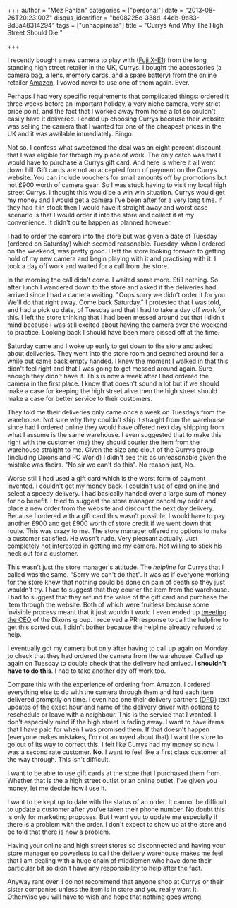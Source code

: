 +++
author = "Mez Pahlan"
categories = ["personal"]
date = "2013-08-26T20:23:00Z"
disqus_identifier = "bc08225c-338d-44db-9b83-9d8a48314294"
tags = ["unhappiness"]
title = "Currys And Why The High Street Should Die "

+++

I recently bought a new camera to play with ([Fuji
X-E1](http://www.fujifilm.com/products/digital_cameras/x/fujifilm_x_e1/)) from the long standing high street retailer in
the UK, Currys. I bought the accessories (a camera bag, a lens, memory cards, and a spare battery) from the online
retailer [Amazon](http://www.amazon.co.uk/). I vowed never to use one of them again. Ever.

<!--more-->

Perhaps I had very specific requirements that complicated things: ordered it three weeks before an important holiday, a
very niche camera, very strict price point, and the fact that I worked away from home a lot so couldn't easily have it
delivered. I ended up choosing Currys because their website was selling the camera that I wanted for one of the cheapest
prices in the UK and it was available immediately. Bingo.

Not so. I confess what sweetened the deal was an eight percent discount that I was eligible for through my place of
work. The only catch was that I would have to purchase a Currys gift card. And here is where it all went down hill. Gift
cards are not an accepted form of payment on the Currys website. You can include vouchers for small amounts off by
promotions but not £900 worth of camera gear. So I was stuck having to visit my local high street Currys. I thought this
would be a win win situation. Currys would get my money and I would get a camera I've been after for a very long time.
If they had it in stock then I would have it straight away and worst case scenario is that I would order it into the
store and collect it at my convenience. It didn't quite happen as planned however.

I had to order the camera into the store but was given a date of Tuesday (ordered on Saturday) which seemed reasonable.
Tuesday, when I ordered on the weekend, was pretty good. I left the store looking forward to getting hold of my new
camera and begin playing with it and practising with it. I took a day off work and waited for a call from the store.

In the morning the call didn't come. I waited some more. Still nothing. So after lunch I wandered down to the store and
asked if the deliveries had arrived since I had a camera waiting. "Oops sorry we didn't order it for you. We'll do that
right away. Come back Saturday." I protested that I was told, and had a pick up date, of Tuesday and that I had to take
a day off work for this. I left the store thinking that I had been messed around but that I didn't mind because I was
still excited about having the camera over the weekend to practice. Looking back I should have been more pissed off at
the time.

Saturday came and I woke up early to get down to the store and asked about deliveries. They went into the store room and
searched around for a while but came back empty handed. I knew the moment I walked in that this didn't feel right and
that I was going to get messed around again. Sure enough they didn't have it. This is now a week after I had ordered the
camera in the first place. I know that doesn't sound a lot but if we should make a case for keeping the high street
alive then the high street should make a case for better service to their customers.

They told me their deliveries only came once a week on Tuesdays from the warehouse. Not sure why they couldn't ship it
straight from the warehouse since had I ordered online they would have offered next day shipping from what I assume is
the same warehouse. I even suggested that to make this right with the customer (me) they should courier the item from
the warehouse straight to me. Given the size and clout of the Currys group (including Dixons and PC World) I didn't see
this as unreasonable given the mistake was theirs. "No sir we can't do this". No reason just, No.

Worse still I had used a gift card which is the worst form of payment invented. I couldn't get my money back. I couldn't
use of card online and select a speedy delivery. I had basically handed over a large sum of money for no benefit. I
tried to suggest the store manager cancel my order and place a new order from the website and discount the next day
delivery. Because I ordered with a gift card this wasn't possible. I would have to pay another £900 and get £900 worth
of store credit if we went down that route. This was crazy to me. The store manager offered no options to make a
customer satisfied. He wasn't rude. Very pleasant actually. Just completely not interested in getting me my camera. Not
willing to stick his neck out for a customer.

This wasn't just the store manager's attitude. The *helpline* for Currys that I called was the same. "Sorry we can't do
that". It was as if everyone working for the store knew that nothing could be done on pain of death so they just
wouldn't try. I had to suggest that they courier the item from the warehouse. I had to suggest that they refund the
value of the gift card and purchase the item through the website. Both of which were fruitless because some invisible
process meant that it just wouldn't work. I even ended up [tweeting the
CEO](https://twitter.com/mezpahlan/status/368699515315818496) of the Dixons group. I received a PR response to call the
helpline to get this sorted out. I didn't bother because the helpline already refused to help.

I eventually got my camera but only after having to call up again on Monday to check that they had ordered the camera
from the warehouse. Called up again on Tuesday to double check that the delivery had arrived. **I shouldn't have to do
this**. I had to take another day off work too.

Compare this with the experience of ordering from Amazon. I ordered everything else to do with the camera through them
and had each item delivered promptly on time. I even had one their delivery partners ([DPD](http://www.dpd.co.uk/)) text
updates of the exact hour and name of the delivery driver with options to reschedule or leave with a neighbour. This is
the service that I wanted. I don't especially mind if the high street is fading away. I want to have items that I have
paid for when I was promised them. If that doesn't happen (everyone makes mistakes, I'm not annoyed about that) I want
the store to go out of its way to correct this. I felt like Currys had my money so now I was a second rate customer.
**No**. I want to feel like a first class customer all the way through. This isn't difficult.

I want to be able to use gift cards at the store that I purchased them from. Whether that is the a high street outlet or
an online outlet. I've given you money, let me decide how I use it.

I want to be kept up to date with the status of an order. It cannot be difficult to update a customer after you've taken
their phone number. No doubt this is only for marketing proposes. But I want you to update me especially if there is a
problem with the order. I don't expect to show up at the store and be told that there is now a problem.

Having your online and high street stores so disconnected and having your store manager so powerless to call the
delivery warehouse makes me feel that I am dealing with a huge chain of middlemen who have done their particular bit so
didn't have any responsibility to help after the fact.

Anyway rant over. I do not recommend that anyone shop at Currys or their sister companies unless the item is in store
and you really want it. Otherwise you will have to wish and hope that nothing goes wrong.
